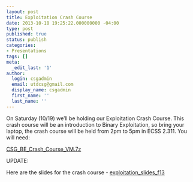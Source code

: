 ```yaml
---
layout: post
title: Exploitation Crash Course
date: 2013-10-18 19:25:22.000000000 -04:00
type: post
published: true
status: publish
categories:
- Presentations
tags: []
meta:
  _edit_last: '1'
author:
  login: csgadmin
  email: utdcsg@gmail.com
  display_name: csgadmin
  first_name: ''
  last_name: ''
---
```


On Saturday (10/19) we’ll be holding our Exploitation Crash Course. This crash course will be an introduction to Binary Exploitation, so bring your laptop, the crash course will be held from 2pm to 5pm in ECSS 2.311. You will need:

[CSG\_BE\_Crash\_Course\_VM.7z](http://csg.utdallas.edu/static/CSG_BE_Crash_Course_VM.7z "CSG_BE_Crash_Course_VM.7z")

UPDATE:

Here are the slides for the crash course - [exploitation\_slides\_f13](https://csg.utdallas.edu/wp-content/uploads/2013/10/exploitation_slides_f13.pptx)
